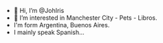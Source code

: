 - 👋 Hi, I’m @JohIris
- 👀 I’m interested in Manchester City - Pets - Libros.
- I'm form Argentina, Buenos Aires.
- I mainly speak Spanish... 

<!---
JohIris/JohIris is a ✨ special ✨ repository because its `README.md` (this file) appears on your GitHub profile.
You can click the Preview link to take a look at your changes.
--->
